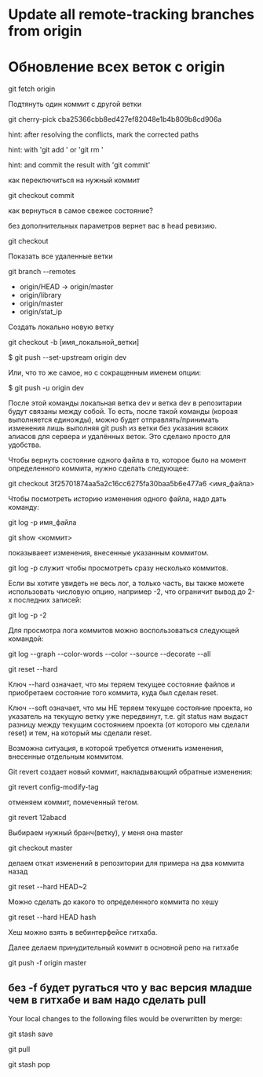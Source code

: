# Update all remote-tracking branches from origin
# Обновление всех веток с origin

git fetch origin


Подтянуть один коммит с другой ветки

git cherry-pick cba25366cbb8ed427ef82048e1b4b809b8cd906a

hint: after resolving the conflicts, mark the corrected paths

hint: with 'git add <paths>' or 'git rm <paths>'

hint: and commit the result with 'git commit'


как переключиться на нужный коммит

git checkout commit

как вернуться в самое свежее состояние?

без дополнительных параметров вернет вас в head ревизию.

git checkout

Показать все удаленные ветки

git branch --remotes
-  origin/HEAD -> origin/master
-  origin/library
-  origin/master
-  origin/stat_ip

Создать локально новую ветку

git checkout -b [имя_локальной_ветки] 



$ git push --set-upstream origin dev

Или, что то же самое, но с сокращенным именем опции:

$ git push -u origin dev

После этой команды локальная ветка dev и ветка dev в репозитарии будут связаны между собой. 
То есть, после такой команды (короая выполняется единожды), можно будет отправлять/принимать изменения 
лишь выполняя git push из ветки без указания всяких алиасов для сервера и удалённых веток. 
Это сделано просто для удобства.


Чтобы вернуть состояние одного файла в то, которое было на момент определенного коммита, нужно сделать следующее:

git checkout 3f25701874aa5a2c16cc6275fa30baa5b6e477a6 <имя_файла>

Чтобы посмотреть историю изменения одного файла, надо дать команду:

git log -p имя_файла


git show <коммит>

показываеет изменения, внесенные указанным коммитом.

git log -p служит чтобы просмотреть сразу несколько коммитов.

Если вы хотите увидеть не весь лог, а только часть, вы также можете использовать числовую опцию, например -2, что ограничит вывод до 2-х последних записей: 

git log -p -2


Для просмотра лога коммитов можно воспользоваться следующей командой:

git log --graph --color-words --color --source --decorate --all


git reset --hard

Ключ --hard означает, что мы теряем текущее состояние файлов и приобретаем состояние того коммита, куда был сделан reset. 

Ключ --soft означает, что мы НЕ теряем текущее состояние проекта, но указатель на текущую ветку уже передвинут, 
т.е. git status нам выдаст разницу между текущим состоянием проекта (от которого мы сделали reset) и тем, 
на который мы сделали reset.

Возможна ситуация, в которой требуется отменить изменения, внесенные отдельным коммитом. 

Git revert создает новый коммит, накладывающий обратные изменения:

git revert config-modify-tag

отменяем коммит, помеченный тегом.

git revert 12abacd



Выбираем нужный бранч(ветку), у меня она master

git checkout master

делаем откат изменений в репозитории для примера на два коммита назад

git reset --hard HEAD~2

Можно сделать до какого то определенного коммита по хешу

git reset --hard HEAD hash

Хеш можно взять в вебинтерфейсе гитхаба.

Далее делаем принудительный коммит в основной репо на гитхабе

git push -f origin master

без -f будет ругаться что у вас версия младше чем в гитхабе и вам надо сделать pull
----------------------------------------------------------------------------
Your local changes to the following files would be overwritten by merge:

git stash save

git pull

git stash pop

